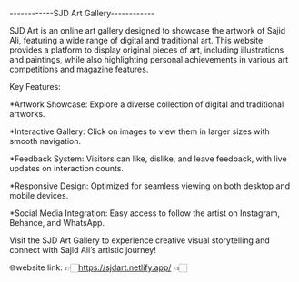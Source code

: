------------SJD Art Gallery------------

SJD Art is an online art gallery designed to showcase the artwork of Sajid Ali, featuring a wide range of digital and traditional art. 
This website provides a platform to display original pieces of art, including illustrations and paintings, 
while also highlighting personal achievements in various art competitions and magazine features.

Key Features:

*Artwork Showcase: 
          Explore a diverse collection of digital and traditional artworks.
          
*Interactive Gallery: 
          Click on images to view them in larger sizes with smooth navigation.
          
*Feedback System: 
          Visitors can like, dislike, and leave feedback, with live updates on interaction counts.
          
*Responsive Design: 
          Optimized for seamless viewing on both desktop and mobile devices.
          
*Social Media Integration: 
          Easy access to follow the artist on Instagram, Behance, and WhatsApp.

          
Visit the SJD Art Gallery to experience creative visual storytelling and connect with Sajid Ali’s artistic journey!

🌐website link: 👉🏻https://sjdart.netlify.app/ 👈🏻

